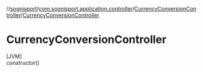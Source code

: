 //[sognisport](../../../index.md)/[com.sognisport.application.controller](../index.md)/[CurrencyConversionController](index.md)/[CurrencyConversionController](-currency-conversion-controller.md)

# CurrencyConversionController

[JVM]\
constructor()

